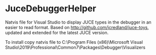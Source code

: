 # JuceDebuggerHelper

Natvis file for Visual Studio to display JUCE types in the debugger in an easier to read format. Based on http://github.com/jcredland/juce-toys, updated and extended for the latest JUCE version.

To install copy natvis file to C:\Program Files (x86)\Microsoft Visual Studio\2019\Professional\Common7\Packages\Debugger\Visualizers
